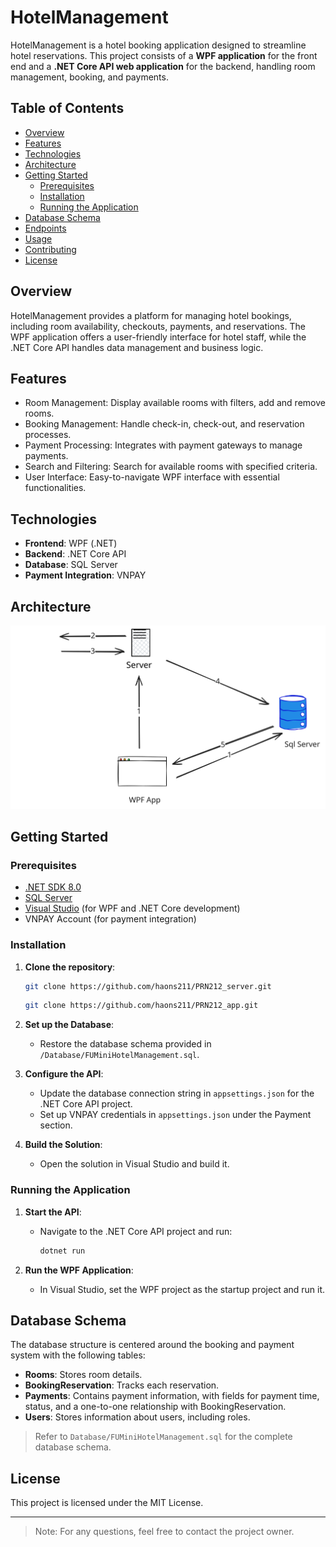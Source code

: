 # HotelManagement

HotelManagement is a hotel booking application designed to streamline hotel reservations. This project consists of a **WPF application** for the front end and a **.NET Core API web application** for the backend, handling room management, booking, and payments.

## Table of Contents

- [Overview](#overview)
- [Features](#features)
- [Technologies](#technologies)
- [Architecture](#architecture)
- [Getting Started](#getting-started)
  - [Prerequisites](#prerequisites)
  - [Installation](#installation)
  - [Running the Application](#running-the-application)
- [Database Schema](#database-schema)
- [Endpoints](#endpoints)
- [Usage](#usage)
- [Contributing](#contributing)
- [License](#license)

## Overview

HotelManagement provides a platform for managing hotel bookings, including room availability, checkouts, payments, and reservations. The WPF application offers a user-friendly interface for hotel staff, while the .NET Core API handles data management and business logic.

## Features

- Room Management: Display available rooms with filters, add and remove rooms.
- Booking Management: Handle check-in, check-out, and reservation processes.
- Payment Processing: Integrates with payment gateways to manage payments.
- Search and Filtering: Search for available rooms with specified criteria.
- User Interface: Easy-to-navigate WPF interface with essential functionalities.

## Technologies

- **Frontend**: WPF (.NET)
- **Backend**: .NET Core API
- **Database**: SQL Server
- **Payment Integration**: VNPAY

## Architecture
![System Architecture](imgs/Untitled-2024-11-07-1010.svg)

## Getting Started

### Prerequisites

- [.NET SDK 8.0](https://dotnet.microsoft.com/download)
- [SQL Server](https://www.microsoft.com/en-us/sql-server/sql-server-downloads)
- [Visual Studio](https://visualstudio.microsoft.com/) (for WPF and .NET Core development)
- VNPAY Account (for payment integration)

### Installation

1. **Clone the repository**:
    ```bash
    git clone https://github.com/haons211/PRN212_server.git
    ```

     ```bash
    git clone https://github.com/haons211/PRN212_app.git
    ```

2. **Set up the Database**:
   - Restore the database schema provided in `/Database/FUMiniHotelManagement.sql`.

3. **Configure the API**:
   - Update the database connection string in `appsettings.json` for the .NET Core API project.
   - Set up VNPAY credentials in `appsettings.json` under the Payment section.

4. **Build the Solution**:
   - Open the solution in Visual Studio and build it.

### Running the Application

1. **Start the API**:
   - Navigate to the .NET Core API project and run:
     ```bash
     dotnet run
     ```

2. **Run the WPF Application**:
   - In Visual Studio, set the WPF project as the startup project and run it.

## Database Schema

The database structure is centered around the booking and payment system with the following tables:

- **Rooms**: Stores room details.
- **BookingReservation**: Tracks each reservation.
- **Payments**: Contains payment information, with fields for payment time, status, and a one-to-one relationship with BookingReservation.
- **Users**: Stores information about users, including roles.

> Refer to `Database/FUMiniHotelManagement.sql` for the complete database schema.




## License

This project is licensed under the MIT License.

---

> Note: For any questions, feel free to contact the project owner.
